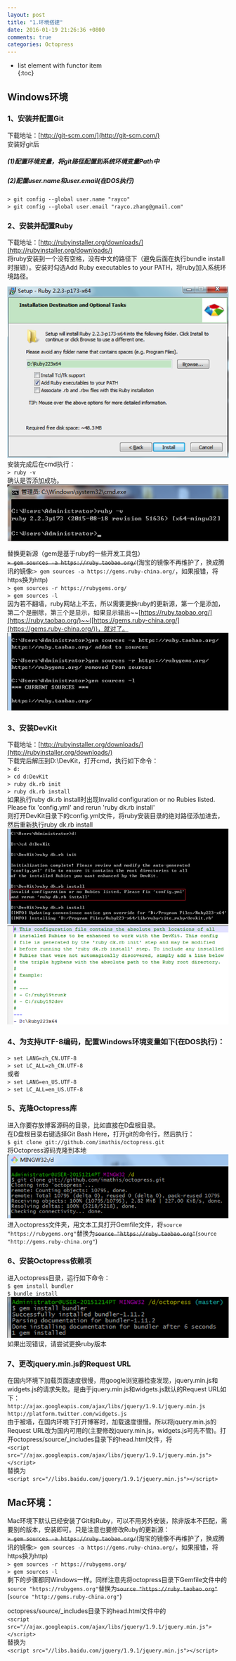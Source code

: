```yaml
---
layout: post
title: "1.环境搭建"
date: 2016-01-19 21:26:36 +0800
comments: true
categories: Octopress
---  
```


* list element with functor item  
{:toc}  

## Windows环境

### 1、安装并配置Git  

下载地址：[http://git-scm.com/](http://git-scm.com/)  
安装好git后  
##### (1)配置环境变量，将git路径配置到系统环境变量Path中  
##### (2)配置user.name和user.email(在DOS执行)  
`> git config --global user.name "rayco"`  
`> git config --global user.email "rayco.zhang@gmail.com"`  

### 2、安装并配置Ruby  

下载地址：[http://rubyinstaller.org/downloads/](http://rubyinstaller.org/downloads/)  
将ruby安装到一个没有空格，没有中文的路径下（避免后面在执行bundle install时报错）。安装时勾选Add Ruby executables to your PATH，将ruby加入系统环境路径。  
<!--more-->
![rubyinstall](https://raw.githubusercontent.com/zhangrui1209/MarkdownPictures/master/octopress/rubyinstall.png)  
安装完成后在cmd执行：  
`> ruby -v`  
确认是否添加成功。  
![ruby-v](https://raw.githubusercontent.com/zhangrui1209/MarkdownPictures/master/octopress/ruby-v.png)  

替换更新源（gem是基于ruby的一些开发工具包）  
~~`> gem sources -a https://ruby.taobao.org/`~~(淘宝的镜像不再维护了，换成腾讯的镜像:`> gem sources -a https://gems.ruby-china.org/`，如果报错，将https换为http)  
`> gem sources -r https://rubygems.org/`  
`> gem sources -l`  
因为若不翻墙，ruby网站上不去，所以需要更换ruby的更新源，第一个是添加，第二个是删除，第三个是显示，如果显示输出~~[https://ruby.taobao.org/](https://ruby.taobao.org/)~~([https://gems.ruby-china.org/](https://gems.ruby-china.org/))，就对了。  
![ruby-v](https://raw.githubusercontent.com/zhangrui1209/MarkdownPictures/master/octopress/gem-sources.png)  

### 3、安装DevKit  

下载地址：[http://rubyinstaller.org/downloads/](http://rubyinstaller.org/downloads/)  
下载完后解压到D:\DevKit，打开cmd，执行如下命令：  
`> d:`  
`> cd d:DevKit`  
`> ruby dk.rb init`  
`> ruby dk.rb install`  
如果执行ruby dk.rb install时出现Invalid configuration or no Rubies listed. Please fix 'config.yml' and rerun 'ruby dk.rb install'  
则打开DevKit目录下的config.yml文件，将ruby安装目录的绝对路径添加进去，然后重新执行ruby dk.rb install  
![devkit](https://raw.githubusercontent.com/zhangrui1209/MarkdownPictures/master/octopress/devkit.png)  
![configyml](https://raw.githubusercontent.com/zhangrui1209/MarkdownPictures/master/octopress/configyml.png)  

### 4、为支持UTF-8编码，配置Windows环境变量如下(在DOS执行)：  

`> set LANG=zh_CN.UTF-8`  
`> set LC_ALL=zh_CN.UTF-8`  
或者  
`> set LANG=en_US.UTF-8`  
`> set LC_ALL=en_US.UTF-8`

### 5、克隆Octopress库  

进入你要存放博客源码的目录，比如直接在D盘根目录。  
在D盘根目录右键选择Git Bash Here，打开git的命令行，然后执行：  
`$ git clone git://github.com/imathis/octopress.git`  
将Octopress源码克隆到本地  
![clone-octopress](https://raw.githubusercontent.com/zhangrui1209/MarkdownPictures/master/octopress/clone-octopress.png)  
进入octopress文件夹，用文本工具打开Gemfile文件，将`source "https://rubygems.org"`替换为~~`source "https://ruby.taobao.org"`~~(`source "http://gems.ruby-china.org"`)  

### 6、安装Octopress依赖项  

进入octopress目录，运行如下命令：  
`$ gem install bundler`  
`$ bundle install`  
![bundle](https://raw.githubusercontent.com/zhangrui1209/MarkdownPictures/master/octopress/bundlepng.png)  
如果出现错误，请尝试更换ruby版本  

### 7、更改jquery.min.js的Request URL  

在国内环境下加载页面速度很慢，用google浏览器检查发现，jquery.min.js和widgets.js的请求失败。是由于jquery.min.js和widgets.js默认的Request URL如下：  
`http://ajax.googleapis.com/ajax/libs/jquery/1.9.1/jquery.min.js`  
`http://platform.twitter.com/widgets.js`  
由于被墙，在国内环境下打开博客时，加载速度很慢。所以将jquery.min.js的Request URL改为国内可用的(主要修改jquery.min.js，widgets.js可先不管)。打开octopress/source/_includes目录下的head.html文件，将  
`<script src="//ajax.googleapis.com/ajax/libs/jquery/1.9.1/jquery.min.js"></script>`  
替换为  
`<script src="//libs.baidu.com/jquery/1.9.1/jquery.min.js"></script>`  

## Mac环境：

Mac环境下默认已经安装了Git和Ruby，可以不用另外安装，除非版本不匹配，需要别的版本，安装即可。只是注意也要修改Ruby的更新源：  
~~`> gem sources -a https://ruby.taobao.org/`~~(淘宝的镜像不再维护了，换成腾讯的镜像:`> gem sources -a https://gems.ruby-china.org/`，如果报错，将https换为http)  
`> gem sources -r https://rubygems.org/`  
`> gem sources -l`  
剩下的步骤都同Windows一样。同样注意先将octopress目录下Gemfile文件中的`source "https://rubygems.org"`替换为~~`source "https://ruby.taobao.org"`~~(`source "http://gems.ruby-china.org"`)  

octopress/source/_includes目录下的head.html文件中的  
`<script src="//ajax.googleapis.com/ajax/libs/jquery/1.9.1/jquery.min.js"></script>`  
替换为  
`<script src="//libs.baidu.com/jquery/1.9.1/jquery.min.js"></script>`
